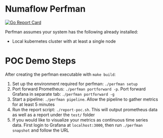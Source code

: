 # Numaflow Perfman

[![Go Report Card](https://goreportcard.com/badge/github.com/numaproj-labs/numaflow-perfman)](https://goreportcard.com/report/github.com/numaproj-labs/numaflow-perfman)

Perfman assumes your system has the following already installed:
- Local kubernetes cluster with at least a single node

# POC Demo Steps

After creating the perfman executable with `make build`:

1. Set up the environment required for perfman: `./perfman setup`
2. Port forward Prometheus: `./perfman portforward -p`. Port forward Grafana in separate tab: `./perfman portforward -g`
3. Start a pipeline: `./perfman pipeline`. Allow the pipeline to gather metrics for at least 5 minutes
4. Run the report script: `./report-poc.sh`. This will output prometheus data as well as a report under the `test/` folder
5. If you would like to visualize your metrics as continuous time series data. First login
to Grafana at `localhost:3000`, then run `./perfman snapshot` and follow the URL
